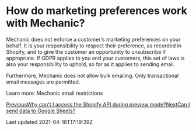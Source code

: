 # How do marketing preferences work with Mechanic?

Mechanic does not enforce a customer's marketing preferences on your behalf. It is your responsibility to respect their preference, as recorded in Shopify, and to give the customer an opportunity to unsubscribe if appropriate. If GDPR applies to you and your customers, this set of laws is also your responsibility to uphold, so far as it applies to sending email.

Furthermore, Mechanic does not allow bulk emailing. Only transactional email messages are permitted.

Learn more: Mechanic email restrictions

[PreviousWhy can't I access the Shopify API during preview mode?](/faq/why-cant-i-access-the-shopify-api-during-preview-mode)[NextCan I send data to Google Sheets?](/faq/can-i-send-data-to-google-sheets)

Last updated 2021-04-18T17:19:39Z